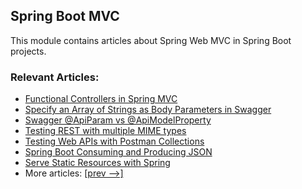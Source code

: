 ## Spring Boot MVC

This module contains articles about Spring Web MVC in Spring Boot projects.

### Relevant Articles:

- [Functional Controllers in Spring MVC](https://www.baeldung.com/spring-mvc-functional-controllers)
- [Specify an Array of Strings as Body Parameters in Swagger](https://www.baeldung.com/swagger-body-array-of-strings)
- [Swagger @ApiParam vs @ApiModelProperty](https://www.baeldung.com/swagger-apiparam-vs-apimodelproperty)
- [Testing REST with multiple MIME types](https://www.baeldung.com/testing-rest-api-with-multiple-media-types)
- [Testing Web APIs with Postman Collections](https://www.baeldung.com/postman-testing-collections)
- [Spring Boot Consuming and Producing JSON](https://www.baeldung.com/spring-boot-json)
- [Serve Static Resources with Spring](https://www.baeldung.com/spring-mvc-static-resources)
- More articles: [[prev -->]](/spring-boot-modules/spring-boot-mvc)
